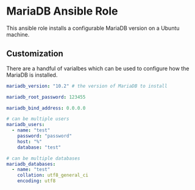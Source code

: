 # MariaDB Ansible Role

This ansible role installs a configurable MariaDB version on a Ubuntu machine.

## Customization

There are a handful of varialbes which can be used to configure how the MariaDB is installed.

```yaml
mariadb_version: "10.2" # the version of MariaDB to install

mariadb_root_password: 123455

mariadb_bind_address: 0.0.0.0

# can be multiple users
mariadb_users:
  - name: "test"
    password: "password"
    host: "%"
    database: "test"

# can be multiple databases
mariadb_databases:
  - name: "test"
    collation: utf8_general_ci
    encoding: utf8
```
